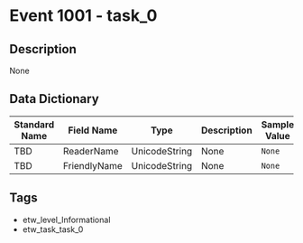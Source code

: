 # Event 1001 - task_0

## Description
None

## Data Dictionary
|Standard Name|Field Name|Type|Description|Sample Value|
|---|---|---|---|---|
|TBD|ReaderName|UnicodeString|None|`None`|
|TBD|FriendlyName|UnicodeString|None|`None`|

## Tags
* etw_level_Informational
* etw_task_task_0